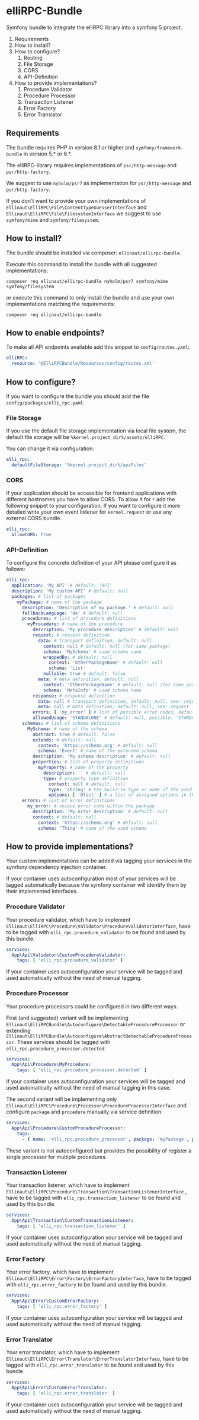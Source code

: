 # elliRPC-Bundle

Symfony bundle to integrate the elliRPC library into a symfony 5 project.

1. Requirements
2. How to install?
3. How to configure?
    1. Routing
    2. File Storage
    3. CORS
    4. API-Definition
4. How to provide implementations?
    1. Procedure Validator
    2. Procedure Processor
    3. Transaction Listener
    4. Error Factory
    5. Error Translator

## Requirements

The bundle requires PHP in version 8.1 or higher and `symfony/framework-bundle` in version 5.* or 6.*.

The elliRPC-library requires implementations of `psr/http-message` and `psr/http-factory`.

We suggest to use `nyholm/psr7` as implementation for `psr/http-message` and `psr/http-factory`.

If you don't want to provide your own implementations of `Ellinaut\ElliRPC\File\ContentTypeGuesserInterface` and
`Ellinaut\ElliRPC\File\FilesystemInterface` we suggest to use `symfony/mime` and `symfony/filesystem`.

## How to install?

The bundle should be installed via composer: `ellinaut/ellirpc-bundle`.

Execute this command to install the bundle with all suggested implementations:

```shell
composer req ellinaut/ellirpc-bundle nyholm/psr7 symfony/mime symfony/filesystem
```

or execute this command to only install the bundle and use your own implementations matching the requirements:

```shell
composer req ellinaut/ellirpc-bundle
```

## How to enable endpoints?

To make all API endpoints available add this snippet to `config/routes.yaml`:

```yaml
elliRPC:
  resource: '@ElliRPCBundle/Resources/config/routes.xml'
```

## How to configure?

If you want to configure the bundle you should add the file `config/packages/elli_rpc.yaml`.

### File Storage

If you use the default file storage implementation via local file system, the default file storage will
be `%kernel.project_dir%/assets/elliRPC`.

You can change it via configuration:

```yaml
elli_rpc:
  defaultFileStorage: '%kernel.project_dir%/apiFiles'
```

### CORS

If your application should be accessible for frontend applications with different hostnames you have to allow CORS.
To allow it for `*` add the following snippet to your configuration. If you want to configure it more detailed write
your own event listener for `kernel.request` or use any external CORS bundle.

```yaml
elli_rpc:
  allowCORS: true
```

### API-Definition

To configure the concrete definition of your API please configure it as follows:

```yaml
elli_rpc:
  application: 'My API' # default: 'API'
  description: 'My custom API' # default: null
  packages: # list of packages
    myPackage: # name of the package
      description: 'Description of my package.' # default: null
      fallbackLanguage: 'de' # default: null
      procedures: # list of procedure definitions
        myProcedure: # name of the procedure
          description: 'My procedure description' # default: null
          request: # request definition
            data: # transport definition, default: null
              context: null # default: null (for same package)
              schema: 'MySchema' # used schema name
              wrappedBy: # default: null
                context: 'OtherPackageName' # default: null
                schema: 'List'
              nullable: true # default: false
            meta: # meta definition, default: null
              context: 'OtherPackageName' # default: null (for same package)
              schema: 'MetaInfo' # used schema name
          response: # response definition
            data: null # transport definition, default: null, see: request -> data
            meta: null # meta definition, default: null, see: request -> meta
          errors: [ 'my_error' ] # list of possible error codes, default: []
          allowedUsage: 'STANDALONE' # default: null, possible: 'STANDALONE' or 'TRANSACTION'
      schemas: # list of schema definitions
        MySchema: # name of the schema
          abstract: true # default: false
          extends: # default: null
            context: 'https://schema.org' # default: null
            schema: 'Event' # name of the extended schema
          description: 'My schema description' # default: null
          properties: # list of property definitions
            myProperty: # name of the property
              description: '' # default: null
              type: # property type definition
                context: null # default: null
                type: 'string' # the build-in type or name of the used schema
                options: [ '@list' ] # a list of assigned options in the correct order, default: []
      errors: # list of error definitions
        my_error: # unique error code within the package
          description: 'My error description' # default: null
          context: # default: null
            context: 'https://schema.org' # default: null
            schema: 'Thing' # name of the used schema
```

## How to provide implementations?

Your custom implementations can be added via tagging your services in the symfony dependency injection container.

If your container uses autoconfiguration most of your services will be tagged automatically because the symfony
container will identify them by their implemented interfaces.

### Procedure Validator

Your procedure validator, which have to implement `Ellinaut\ElliRPC\Procedure\Validator\ProcedureValidatorInterface`,
have to be tagged with `elli_rpc.procedure_validator` to be found and used by this bundle.

```yaml
services:
  App\Api\Validator\CustomProcedureValidator:
    tags: [ 'elli_rpc.procedure_validator' ]
```

If your container uses autoconfiguration your service will be tagged and used automatically without the need of manual
tagging.

### Procedure Processor

Your procedure processors could be configured in two different ways.

First (and suggested) variant will be implementing `Ellinaut\ElliRPCBundle\Autoconfigure\DetectableProcedureProcessor`
or extending `Ellinaut\ElliRPCBundle\Autoconfigure\AbstractDetectableProcedureProcessor`.
These services should be tagged with `elli_rpc.procedure_processor.detected`.

```yaml
services:
  App\Api\Procedure\MyProcedure:
    tags: [ 'elli_rpc.procedure_processor.detected' ]
```

If your container uses autoconfiguration your services will be tagged and used automatically without the need of manual
tagging in this case.

The second variant will be implementing only `Ellinaut\ElliRPC\Procedure\Processor\ProcedureProcessorInterface` and
configure `package` and `procedure` manually via service definition:

```yaml
services:
  App\Api\Procedure\CustomProcedureProcessor:
    tags:
      - { name: 'elli_rpc.procedure_processor', package: 'myPackage', procedure: 'myProcedure' }
```

These variant is not autoconfigured but provides the possibility of register a single processor for multiple procedures.

### Transaction Listener

Your transaction listener, which have to implement `Ellinaut\ElliRPC\Procedure\Transaction\TransactionListenerInterface`
, have to be tagged with `elli_rpc.transaction_listener` to be found and used by this bundle.

```yaml
services:
  App\Api\Transaction\CustomTransactionListener:
    tags: [ 'elli_rpc.transaction_listener' ]
```

If your container uses autoconfiguration your service will be tagged and used automatically without the need of manual
tagging.

### Error Factory

Your error factory, which have to implement `Ellinaut\ElliRPC\Error\Factory\ErrorFactoryInterface`, have to be
tagged with `elli_rpc.error_factory` to be found and used by this bundle.

```yaml
services:
  App\Api\Error\CustomErrorFactory:
    tags: [ 'elli_rpc.error_factory' ]
```

If your container uses autoconfiguration your service will be tagged and used automatically without the need of manual
tagging.

### Error Translator

Your error translator, which have to implement `Ellinaut\ElliRPC\Error\Translator\ErrorTranslatorInterface`, have to be
tagged with `elli_rpc.error_translator` to be found and used by this bundle.

```yaml
services:
  App\Api\Error\CustomErrorTranslator:
    tags: [ 'elli_rpc.error_translator' ]
```

If your container uses autoconfiguration your service will be tagged and used automatically without the need of manual
tagging.
